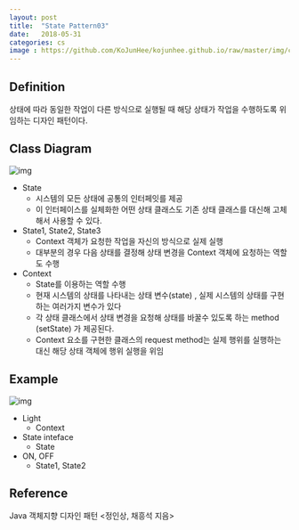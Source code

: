 ```yaml
---
layout: post
title:  "State Pattern03"
date:   2018-05-31
categories: cs
image : https://github.com/KoJunHee/kojunhee.github.io/raw/master/img/cs_img.jpg
---
```


## Definition 

상태에 따라 동일한 작업이 다른 방식으로 실행될 때 해당 상태가 작업을 수행하도록 위임하는 디자인 패턴이다. 

## Class Diagram

![img](https://github.com/KoJunHee/kojunhee.github.io/raw/master/img/sp031.png) 

- State
  - 시스템의 모든 상태에 공통의 인터페잇를 제공
  - 이 인터페이스를 실체화한 어떤 상태 클래스도 기존 상태 클래스를 대신해 고체해서 사용할 수 있다.
- State1, State2, State3
  - Context 객체가 요청한 작업을 자신의 방식으로 실제 실행
  - 대부분의 경우 다음 상태를 결정해 상태 변경을 Context 객체에 요청하는 역할도 수행 
- Context
  - State를 이용하는 역할 수행
  - 현재 시스템의 상태를 나타내는 상태 변수(state) , 실제 시스템의 상태를 구현하는 여러가지 변수가 있다
  - 각 상태 클래스에서 상태 변경을 요청해 상태를 바꿀수 있도록 하는 method (setState) 가 제공된다.
  - Context 요소를 구현한 클래스의 request method는 실제 행위를 실행하는 대신 해당 상태 객체에 행위 실행을 위임

## Example

![img](https://github.com/KoJunHee/kojunhee.github.io/raw/master/img/sp032.png) 

- Light 
  - Context
- State inteface
  - State
- ON, OFF
  - State1, State2

## Reference

Java 객체지향 디자인 패턴 <정인상, 채흥석 지음>